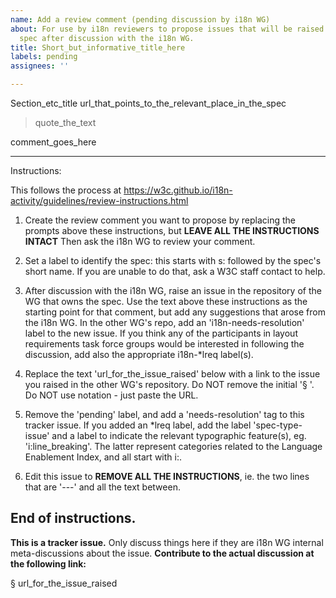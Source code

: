 ```yaml
---
name: Add a review comment (pending discussion by i18n WG)
about: For use by i18n reviewers to propose issues that will be raised against another
  spec after discussion with the i18n WG.
title: Short_but_informative_title_here
labels: pending
assignees: ''

---
```


Section_etc_title
url_that_points_to_the_relevant_place_in_the_spec

> quote_the_text

comment_goes_here

---
Instructions: 

This follows the process at https://w3c.github.io/i18n-activity/guidelines/review-instructions.html

1. Create the review comment you want to propose by replacing the prompts above these instructions, but **LEAVE ALL THE INSTRUCTIONS INTACT** Then ask the i18n WG to review your comment.

2. Set a label to identify the spec: this starts with s: followed by the spec's short name. If you are unable to do that, ask a W3C staff contact to help.

3. After discussion with the i18n WG, raise an issue in the repository of the WG that owns the spec. Use the text above these instructions as the starting point for that comment, but add any suggestions that arose from the i18n WG. In the other WG's repo, add an 'i18n-needs-resolution' label to the new issue. If you think any of the participants in layout requirements task force groups would be interested in following the discussion, add also the appropriate i18n-\*lreq label(s).

4. Replace the text 'url_for_the_issue_raised' below with a link to the issue you raised in the other WG's repository. Do NOT remove the initial '§ '. Do NOT use []() notation - just paste the URL.

5. Remove the 'pending' label, and add a 'needs-resolution' tag to this tracker issue. If you added an \*lreq label, add the label 'spec-type-issue' and a label to indicate the relevant typographic feature(s), eg. 'i:line_breaking'. The latter represent categories related to the Language Enablement Index, and all start with i:.

6. Edit this issue to **REMOVE ALL THE INSTRUCTIONS**, ie. the two lines that are '---' and all the text between.

End of instructions.
---



**This is a tracker issue.** Only discuss things here if they are i18n WG internal meta-discussions about the issue. **Contribute to the actual discussion at the following link:**


§ url_for_the_issue_raised
